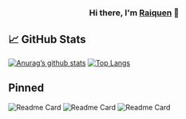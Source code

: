 <h3 align="center">
Hi there, I'm <a href="http:guidotti.solutions" target="_blank" rel="noreferrer">Raiquen</a> 👋
</h3>

## 📈 GitHub Stats 
[![Anurag’s github stats](https://github-readme-stats-kenny1291.vercel.app/api?username=Kenny1291&theme=radical&show_icons=true)](https://github.com/Kenny1291)
[![Top Langs](https://github-readme-stats-kenny1291.vercel.app/api/top-langs/?username=Kenny1291&theme=radical&langs_count=10&layout=compact&exclude_repo=[kata-machine,github-readme-stats,python-miio])](https://github.com/Kenny1291)

## Pinned
![Readme Card](https://github-readme-stats-kenny1291.vercel.app/api/pin/?username=kenny1291&repo=board-notes-frontend&show_owner=true&theme=radical)
![Readme Card](https://github-readme-stats-kenny1291.vercel.app/api/pin/?username=kenny1291&repo=board-notes-backend&show_owner=true&theme=radical)
![Readme Card](https://github-readme-stats-kenny1291.vercel.app/api/pin/?username=kenny1291&repo=personale-website-daisyui&show_owner=true&theme=radical)


